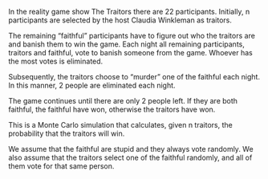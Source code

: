 In the reality game show The Traitors there are 22 participants.
Initially, n participants are selected by the host Claudia Winkleman as traitors.

The remaining “faithful” participants have to figure out who the traitors are and banish them to win the game. 
Each night all remaining participants, traitors and faithful, vote to banish someone from the game. Whoever has the most votes is eliminated.

Subsequently, the traitors choose to “murder” one of the faithful each night. In this manner, 2 people are eliminated each night.

The game continues until there are only 2 people left. If they are both faithful, the faithful have won, otherwise the traitors have won.

This is a Monte Carlo simulation that calculates, given n traitors, the probability that the traitors will win.

We assume that the faithful are stupid and they always vote randomly.
We also assume that the traitors select one of the faithful randomly, and all of them vote for that same person. 
